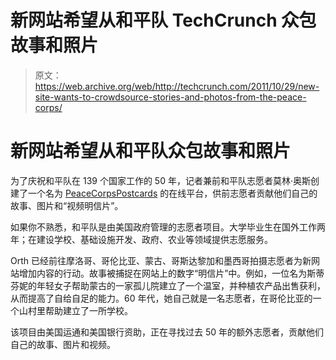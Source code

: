 # 新网站希望从和平队 TechCrunch 众包故事和照片

> 原文：<https://web.archive.org/web/http://techcrunch.com/2011/10/29/new-site-wants-to-crowdsource-stories-and-photos-from-the-peace-corps/>

# 新网站希望从和平队众包故事和照片

为了庆祝和平队在 139 个国家工作的 50 年，记者兼前和平队志愿者莫林·奥斯创建了一个名为 [PeaceCorpsPostcards](https://web.archive.org/web/20230203083309/http://peacecorpspostcards.com/) 的在线平台，供前志愿者贡献他们自己的故事、图片和“视频明信片”。

如果你不熟悉，和平队是由美国政府管理的志愿者项目。大学毕业生在国外工作两年；在建设学校、基础设施开发、政府、农业等领域提供志愿服务。

Orth 已经前往摩洛哥、哥伦比亚、蒙古、哥斯达黎加和墨西哥拍摄志愿者为新网站增加内容的行动。故事被捕捉在网站上的数字“明信片”中。例如，一位名为斯蒂芬妮的年轻女子帮助蒙古的一家孤儿院建立了一个温室，并种植农产品出售获利，从而提高了自给自足的能力。60 年代，她自己就是一名志愿者，在哥伦比亚的一个山村里帮助建立了一所学校。

该项目由美国运通和美国银行资助，正在寻找过去 50 年的额外志愿者，贡献他们自己的故事、图片和视频。